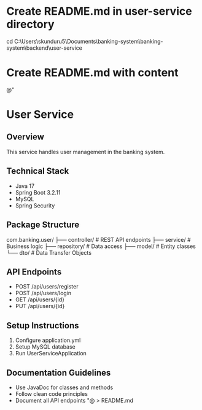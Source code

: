 # Create README.md in user-service directory
cd C:\Users\skunduru5\Documents\banking-system\banking-system\backend\user-service

# Create README.md with content
@"
# User Service

## Overview
This service handles user management in the banking system.

## Technical Stack
- Java 17
- Spring Boot 3.2.11
- MySQL
- Spring Security

## Package Structure
com.banking.user/
├── controller/ # REST API endpoints
├── service/ # Business logic
├── repository/ # Data access
├── model/ # Entity classes
└── dto/ # Data Transfer Objects


## API Endpoints
- POST /api/users/register
- POST /api/users/login
- GET /api/users/{id}
- PUT /api/users/{id}

## Setup Instructions
1. Configure application.yml
2. Setup MySQL database
3. Run UserServiceApplication

## Documentation Guidelines
- Use JavaDoc for classes and methods
- Follow clean code principles
- Document all API endpoints
  "@ > README.md
